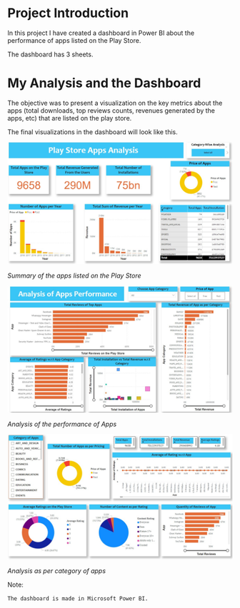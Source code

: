 # **Project Introduction**

In this project I have created a dashboard in Power BI about the performance of apps listed on the Play Store.

The dashboard has 3 sheets.

# **My Analysis and the Dashboard**

The objective was to present a visualization on the key metrics about the apps (total downloads, top reviews counts, revenues generated by the apps, etc) that are listed on the play store.

The final visualizations in the dashboard will look like this.

![alt_text](sheet1.jpg "image_tooltip")

_Summary of the apps listed on the Play Store_

![alt_text](sheet2.jpg "image_tooltip")

_Analysis of the performance of Apps_

![alt_text](sheet3.jpg "image_tooltip")

_Analysis as per category of apps_

Note:

    The dashboard is made in Microsoft Power BI.

